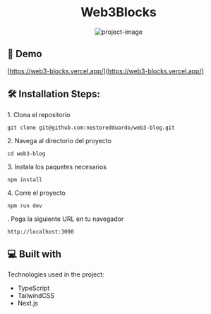 <h1 align="center" id="title">Web3Blocks</h1>

<p align="center"><img src="https://socialify.git.ci/nestoredduardo/web3-blog/image?description=1&amp;descriptionEditable=Encuentra%20a%20los%20mejores%20creadores%20y%20blogs%20sobre%20web3%20%F0%9F%A6%84&amp;font=Inter&amp;language=1&amp;logo=https%3A%2F%2Fweb3-blocks.vercel.app%2Fimg%2Flogo.svg&amp;name=1&amp;owner=1&amp;pattern=Circuit%20Board&amp;theme=Dark" alt="project-image"></p>

<h2>🚀 Demo</h2>

[https://web3-blocks.vercel.app/](https://web3-blocks.vercel.app/)

<h2>🛠️ Installation Steps:</h2>

<p>1. Clona el repositorio</p>

```
git clone git@github.com:nestoredduardo/web3-blog.git
```

<p>2. Navega al directorio del proyecto</p>

```
cd web3-blog
```

<p>3. Instala los paquetes necesarios</p>

```
npm install
```

<p>4. Corre el proyecto</p>

```
npm run dev
```

<p>. Pega la siguiente URL en tu navegador </p>

```
http://localhost:3000
```

  
  
<h2>💻 Built with</h2>

Technologies used in the project:

*   TypeScript
*   TailwindCSS
*   Next.js
